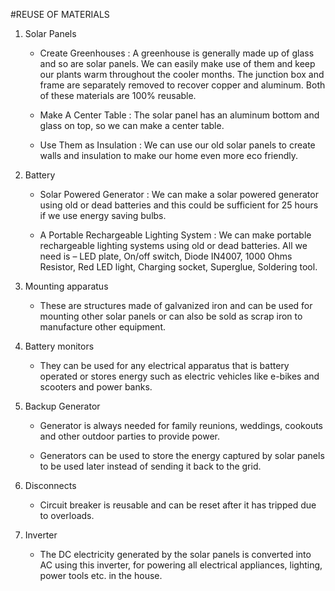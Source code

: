 #REUSE OF MATERIALS

1) Solar Panels 

    - Create Greenhouses : A greenhouse is generally made up of glass and so are solar panels. We can easily make use of them and keep our plants warm throughout the cooler months. The junction box and frame are separately removed to recover copper and aluminum. Both of these materials are 100% reusable.
    
     - Make A Center Table : The solar panel has an aluminum bottom and glass on top, so we can make a center table.
     
     - Use Them as Insulation : We can use our old solar panels to create walls and insulation to make our home even more eco friendly.
    
2) Battery 

    - Solar Powered Generator : We can make a solar powered generator using old or dead batteries and this could be sufficient for 25 hours if we use energy saving bulbs.
    
    - A Portable Rechargeable Lighting System : We can make portable rechargeable lighting systems using old or dead batteries. All we need is – LED plate, On/off switch, Diode IN4007, 1000 Ohms Resistor, Red LED light, Charging socket, Superglue, Soldering tool.

3) Mounting apparatus

    - These are structures made of galvanized iron and can be used for mounting other solar panels or can also be sold as scrap iron to manufacture other equipment.

4) Battery monitors

    - They can be used for any electrical apparatus that is battery operated or stores energy such as electric vehicles like e-bikes and scooters and power banks.
 
5) Backup Generator

    - Generator is always needed for family reunions, weddings, cookouts and other outdoor parties to provide power.
    
    - Generators can be used to store the energy captured by solar panels to be used later instead of sending it back to the grid.

6) Disconnects
    
    - Circuit breaker is reusable and can be reset after it has tripped due to overloads.

7) Inverter
    
    - The DC electricity generated by the solar panels is converted into AC using this inverter, for powering all electrical appliances, lighting, power tools etc. in the house.

